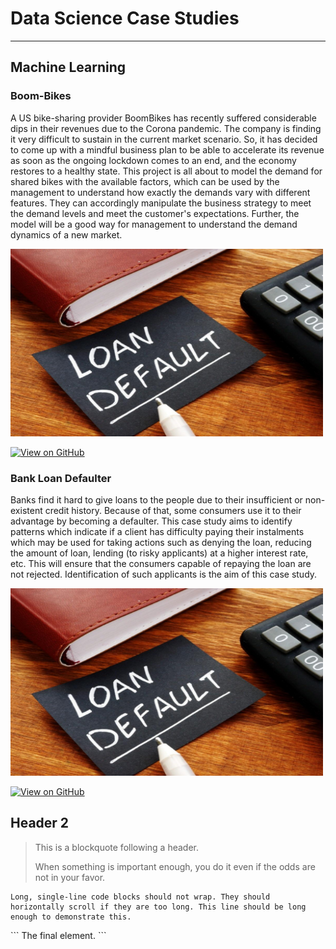 # Data Science Case Studies
----------------------------
## Machine Learning
### Boom-Bikes
A US bike-sharing provider BoomBikes has recently suffered considerable dips in their revenues due to the Corona pandemic. The company is finding it very difficult to sustain in the current market scenario. So, it has decided to come up with a mindful business plan to be able to accelerate its revenue as soon as the ongoing lockdown comes to an end, and the economy restores to a healthy state. 
This project is all about to model the demand for shared bikes with the available factors, which can be used by the management to understand how exactly the demands vary with different features. They can accordingly manipulate the business strategy to meet the demand levels and meet the customer's expectations. Further, the model will be a good way for management to understand the demand dynamics of a new market. 

<img src="assets/img/loan-default.jpg" width="500" height="300">

[![View on GitHub](https://img.shields.io/badge/GitHub-View_on_GitHub-blue?logo=GitHub)](https://github.com/Akshath-KR/Bank-Loan-Defaulter/tree/main)

### Bank Loan Defaulter

Banks find it hard to give loans to the people due to their insufficient or non-existent credit history. Because of that, some consumers use it to their advantage by becoming a defaulter. This case study aims to identify patterns which indicate if a client has difficulty paying their instalments which may be used for taking actions such as denying the loan, reducing the amount of loan, lending (to risky applicants) at a higher interest rate, etc. This will ensure that the consumers capable of repaying the loan are not rejected. Identification of such applicants is the aim of this case study.

<img src="assets/img/loan-default.jpg" width="500" height="300">

[![View on GitHub](https://img.shields.io/badge/GitHub-View_on_GitHub-blue?logo=GitHub)](https://github.com/Akshath-KR/Bank-Loan-Defaulter/tree/main)

## Header 2

> This is a blockquote following a header.
>
> When something is important enough, you do it even if the odds are not in your favor.


```
Long, single-line code blocks should not wrap. They should horizontally scroll if they are too long. This line should be long enough to demonstrate this.
```
<meta http-equiv='cache-control' content='no-cache'> 
<meta http-equiv='expires' content='0'> 
<meta http-equiv='pragma' content='no-cache'>
```
The final element.
```
